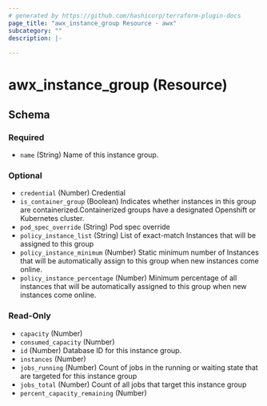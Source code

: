 ```yaml
---
# generated by https://github.com/hashicorp/terraform-plugin-docs
page_title: "awx_instance_group Resource - awx"
subcategory: ""
description: |-
  
---
```


# awx_instance_group (Resource)





<!-- schema generated by tfplugindocs -->
## Schema

### Required

- `name` (String) Name of this instance group.

### Optional

- `credential` (Number) Credential
- `is_container_group` (Boolean) Indicates whether instances in this group are containerized.Containerized groups have a designated Openshift or Kubernetes cluster.
- `pod_spec_override` (String) Pod spec override
- `policy_instance_list` (String) List of exact-match Instances that will be assigned to this group
- `policy_instance_minimum` (Number) Static minimum number of Instances that will be automatically assign to this group when new instances come online.
- `policy_instance_percentage` (Number) Minimum percentage of all instances that will be automatically assigned to this group when new instances come online.

### Read-Only

- `capacity` (Number)
- `consumed_capacity` (Number)
- `id` (Number) Database ID for this instance group.
- `instances` (Number)
- `jobs_running` (Number) Count of jobs in the running or waiting state that are targeted for this instance group
- `jobs_total` (Number) Count of all jobs that target this instance group
- `percent_capacity_remaining` (Number)
